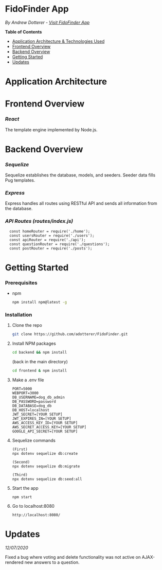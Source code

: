 # FidoFinder App

_By Andrew Dotterer - [Visit FidoFinder App](https://fidofinderapp.herokuapp.com/)_

**Table of Contents**

- [Application Architecture & Technologies Used](#application-architecture)
- [Frontend Overview](#frontend-overview)
- [Backend Overview](#backend-overview)
- [Getting Started](#getting-started)
- [Updates](#updates)

# Application Architecture

# Frontend Overview

### _React_

The template engine implemented by Node.js.

# Backend Overview

### _Sequelize_

Sequelize establishes the database, models, and seeders. Seeder data fills Pug templates.

### _Express_

Express handles all routes using RESTful API and sends all information from the database.

### _API Routes (routes/index.js)_

```JS
  const homeRouter = require('./home');
  const usersRouter = require('./users');
  const apiRouter = require('./api');
  const questionRouter = require('./questions');
  const postRouter = require('./posts');
```

# Getting Started

### Prerequisites

- npm

  ```sh
  npm install npm@latest -g
  ```

### Installation

1. Clone the repo
   ```sh
   git clone https://github.com/adotterer/FidoFinder.git
   ```
2. Install NPM packages
   ```sh
   cd backend && npm install
   ```
   (back in the main directory)
   ```sh
   cd frontend & npm install
   ```
3. Make a .env file

   ```JS
   PORT=5000
   WEBPORT=3000
   DB_USERNAME=dog_db_admin
   DB_PASSWORD=password
   DB_DATABASE=dog_db
   DB_HOST=localhost
   JWT_SECRET=[YOUR SETUP]
   JWT_EXPIRES_IN=[YOUR SETUP]
   AWS_ACCESS_KEY_ID=[YOUR SETUP]
   AWS_SECRET_ACCESS_KEY=[YOUR SETUP]
   GOOGLE_API_SECRET=[YOUR SETUP]
   ```

4. Sequelize commands
   ```JS
   (First)
   npx dotenv sequelize db:create
   ```
   ```JS
   (Second)
   npx dotenv sequelize db:migrate
   ```
   ```JS
   (Third)
   npx dotenv sequelize db:seed:all
   ```
5. Start the app

   ```JS
   npm start
   ```

6. Go to localhost:8080

   ```JS
   http://localhost:8080/
   ```

# Updates

_12/07/2020_

Fixed a bug where voting and delete functionality was not active on AJAX-rendered new answers to a question.
